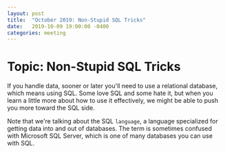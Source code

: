 ```yaml
---
layout: post
title:  "October 2019: Non-Stupid SQL Tricks"
date:   2019-10-09 19:00:00 -0400
categories: meeting
---
```


# Topic: Non-Stupid SQL Tricks 

If you handle data, sooner or later you'll need to use a relational 
database, which means using SQL.  Some love SQL and some hate it, 
but when you learn a little more about how to use it effectively, we 
might be able to push you more toward the SQL side.

Note that we're talking about the SQL `language`, a language specialized 
for getting data into and out of databases.  The term is sometimes 
confused with Microsoft SQL Server, which is one of many databases 
you can use with SQL.

